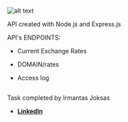 ![alt text](https://assets.zyrosite.com//AVLVDxo0M5SpEnaB/Zyro-YKb9oWwblVsyaNW5.svg)       

API created with Node.js and Express.js

API's ENDPOINTS:
- Current Exchange Rates
* DOMAIN/rates

- Access log

##

Task completed by Irmantas Joksas<br>

- **[LinkedIn](https://www.linkedin.com/in/irmantas-jok%C5%A1as-4b8104137/)**
